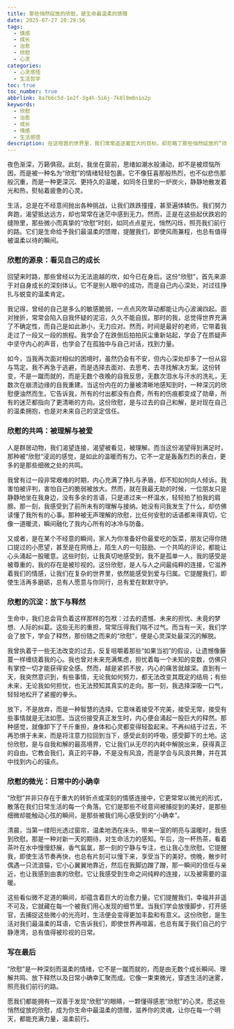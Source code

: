 ```yaml
---
title: 那些悄然绽放的欣慰，是生命最温柔的馈赠
date: 2025-07-27 20:29:56
tags:
  - 情感
  - 成长
  - 治愈
  - 欣慰
  - 心灵
categories:
  - 心灵感悟
  - 生活哲学
toc: true
toc_number: true
abbrlink: 8a7b6c5d-1e2f-3g4h-5i6j-7k8l9m0n1o2p
keywords:
  - 欣慰
  - 治愈
  - 成长
  - 情感
  - 生活感悟
description: 在这喧嚣的世界里，我们常常追逐着宏大的目标，却忽略了那些悄然绽放的“欣慰”时刻。它们不是惊天动地的喜悦，而是内心深处涌动的，一种被理解、被接纳、被治愈的温柔暖流。今夜，让我们一同走进这些微光，感受它们如何滋养我们的灵魂，成为生命中最珍贵的馈赠。
---
```


夜色渐深，万籁俱寂。此刻，我坐在窗前，思绪如潮水般涌动，却不是被烦恼所困，而是被一种名为“欣慰”的情绪轻轻包裹。它不像狂喜那般热烈，也不似悲伤那般沉重，而是一种更深沉、更持久的温暖，如同冬日里的一炉炭火，静静地散发着光和热，熨帖着疲惫的心灵。

生活，总是在不经意间抛出各种挑战，让我们跌跌撞撞，甚至遍体鳞伤。我们努力奔跑，渴望抵达远方，却也常常在迷茫中感到无力。然而，正是在这些起伏跌宕的缝隙里，那些微小而真挚的“欣慰”时刻，如同点点星光，悄然闪烁，照亮我们前行的路。它们是生命给予我们最温柔的馈赠，提醒我们，即使风雨兼程，也总有值得被温柔以待的瞬间。

### 欣慰的源泉：看见自己的成长

回望来时路，那些曾经以为无法逾越的坎，如今已在身后。这份“欣慰”，首先来源于对自身成长的深刻体认。它不是别人眼中的成功，而是自己内心深处，对过往挣扎与蜕变的温柔肯定。

我记得，曾经的自己是多么的敏感脆弱，一点点风吹草动都能让内心波澜四起。面对挫折，常常会陷入自我怀疑的泥沼，久久不能自拔。那时的我，总觉得世界充满了不确定性，而自己是如此渺小，无力应对。然而，时间是最好的老师，它带着我走过了一段又一段的旅程。我学会了在跌倒后拍拍灰尘重新站起，学会了在质疑声中坚守内心的声音，也学会了在孤独中与自己对话，找到力量。

如今，当我再次面对相似的困境时，虽然仍会有不安，但内心深处却多了一份从容与笃定。我不再急于逃避，而是选择去面对、去思考、去寻找解决方案。这份转变，不是一蹴而就的，而是无数个夜晚的自我反思，无数次泪水与汗水的洗礼，无数次在崩溃边缘的自我重建。当这份内在的力量被清晰地感知到时，一种深沉的欣慰便油然而生。它告诉我，所有的付出都没有白费，所有的伤痕都变成了勋章，所有的迷茫都指向了更清晰的方向。这份欣慰，是与过去的自己和解，是对现在自己的温柔拥抱，也是对未来自己的坚定信任。

### 欣慰的共鸣：被理解与被爱

人是群居动物，我们渴望连接，渴望被看见，被理解。而当这份渴望得到满足时，那种被“欣慰”浸润的感觉，是如此的温暖而有力。它不一定是轰轰烈烈的表白，更多的是那些细微之处的共鸣。

我曾有过一段非常艰难的时期，内心充满了挣扎与矛盾，却不知如何向人倾诉。我害怕被评判，害怕自己的脆弱被放大。然而，就在我最无助的时候，一位朋友只是静静地坐在我身边，没有多余的言语，只是递过来一杯温水，轻轻拍了拍我的肩膀。那一刻，我感受到了前所未有的理解与接纳。她没有问我发生了什么，却仿佛读懂了我所有的心事。那种被无声理解的欣慰，比任何安慰的话语都来得真切，它像一道暖流，瞬间融化了我内心所有的冰冷与防备。

又或者，是在某个不经意的瞬间，家人为你准备好你最爱吃的饭菜，朋友记得你随口提过的小愿望，甚至是在网络上，陌生人的一句鼓励、一个共鸣的评论，都能让心头涌起一股暖意。这些时刻，让我真切地感受到，我不是孤单一人，我的感受是被尊重的，我的存在是被珍视的。这份欣慰，是人与人之间最纯粹的连接，它滋养着我们的情感，让我们在复杂的世界里，依然能感受到爱与归属。它提醒我们，即使生活再多磨砺，总有人愿意与你同行，总有爱在默默守护。

### 欣慰的沉淀：放下与释然

生命中，我们总会背负着这样那样的包袱：过去的遗憾、未来的担忧、未竟的梦想、人际的纠葛。这些无形的重担，常常压得我们喘不过气。而当有一天，我们学会了放下，学会了释然，那份随之而来的“欣慰”，便是心灵深处最深沉的解脱。

我曾执着于一些无法改变的过去，反复咀嚼着那些“如果当初”的假设，让遗憾像藤蔓一样缠绕着我的心。我也曾对未来充满焦虑，担忧着每一个未知的变数，仿佛只有掌控一切才能获得安全感。然而，越是紧抓不放，内心的痛苦就越深。直到有一天，我突然意识到，有些事情，无论我如何努力，都无法改变其既定的结局；有些未来，无论我如何担忧，也无法预知其真实的走向。那一刻，我选择深吸一口气，轻轻地松开了紧握的拳头。

放下，不是放弃，而是一种智慧的选择。它意味着接受不完美，接受无常，接受有些事情就是无法如愿。当这份接受真正发生时，内心便会涌起一股巨大的释然。那种感觉，就像卸下了千斤重担，身体和心灵都变得轻盈起来。不再纠结于过去，不再恐惧于未来，而是将注意力拉回到当下，感受此刻的呼吸，感受脚下的土地。这份欣慰，是与自我和解的最高境界，它让我们从无尽的内耗中解脱出来，获得真正的自由。它教会我们，真正的平静，不是没有风浪，而是学会与风浪共舞，并在其中找到内心的锚点。

### 欣慰的微光：日常中的小确幸

“欣慰”并非只存在于重大的转折点或深刻的情感连接中，它更常常以微光的形式，散落在我们日常生活的每一个角落。它们是那些不经意间被捕捉到的美好，是那些细微却能触动心弦的瞬间，是那些被我们用心感受到的“小确幸”。

清晨，当第一缕阳光透过窗帘，温柔地洒在床头，带来一室的明亮与温暖时，我感到欣慰。那是一种对新一天的期待，对生命活力的感知。午后，泡一杯热茶，看着茶叶在水中慢慢舒展，香气氤氲，那一刻的宁静与专注，也让我心生欣慰。它提醒我，即使生活节奏再快，也总有片刻可以慢下来，享受当下的美好。傍晚，散步时偶遇一只流浪猫，它小心翼翼地靠近，然后在我脚边蹭了蹭，那一瞬间的信任与亲近，也让我感到由衷的欣慰。它让我感受到生命之间纯粹的连接，以及被需要的温暖。

这些看似微不足道的瞬间，却蕴含着巨大的治愈力量。它们提醒我们，幸福并非遥不可及，它就藏在每一个被我们用心发现的细节里。当我们学会放慢脚步，打开感官，去捕捉这些微小的光亮时，生活便会变得更加丰盈和有意义。这份欣慰，是生活对我们最温柔的耳语，它告诉我们，即使世界再喧嚣，也总有属于我们自己的宁静港湾，总有值得被珍视的日常。

### 写在最后

“欣慰”是一种深刻而温柔的情绪，它不是一蹴而就的，而是由无数个成长瞬间、理解共鸣、放下释然以及日常小确幸汇聚而成。它像一束束微光，穿透生活的迷雾，照亮我们前行的路。

愿我们都能拥有一双善于发现“欣慰”的眼睛，一颗懂得感恩“欣慰”的心灵。愿这些悄然绽放的欣慰，成为你生命中最温柔的馈赠，滋养你的灵魂，让你在每一个明天，都能充满力量，温柔前行。